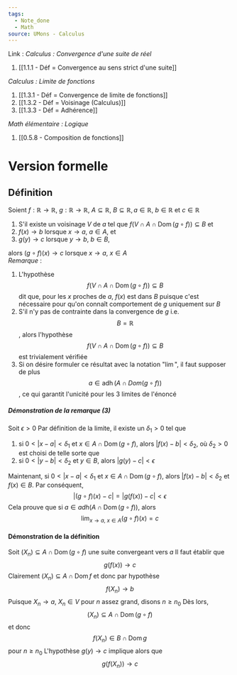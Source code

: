 ```yaml
---
tags:
  - Note_done
  - Math
source: UMons - Calculus
---
```


Link :
_Calculus : Convergence d'une suite de réel_
1. [[1.1.1 - Déf = Convergence au sens strict d'une suite]]

_Calculus : Limite de fonctions_ 
1. [[1.3.1 - Déf = Convergence de limite de fonctions]]
2. [[1.3.2 - Déf = Voisinage (Calculus)]]
3. [[1.3.3 - Déf = Adhérence]]

_Math élémentaire : Logique_
1. [[0.5.8 - Composition de fonctions]]
# Version formelle
## Définition
Soient $f : \mathbb{R} \to \mathbb{R},\ g : \mathbb{R} \to \mathbb{R},\ A \subseteq \mathbb{R},\ B \subseteq \mathbb{R}, a \in \mathbb{R},\ b \in \mathbb{R}$ et $c \in \mathbb{R}$ 
1. S'il existe un voisinage $V$ de $a$ tel que $f(V\cap A\cap\operatorname{Dom}(g \circ f)) \subseteq B$ et 
2. $f(x) \to b$ lorsque $x \to a,\ a \in A$, et 
3. $g(y) \to c$ lorsque $y \to b, \ b \in B$, 

alors $(g \circ f)(x) \to c$ lorsque $x \to a,\ x \in A$ 
\
_Remarque_ :
1. L'hypothèse $$f(V\cap A\cap\operatorname{Dom}(g \circ f)) \subseteq B$$ dit que, pour les $x$ proches de $a$, $f(x)$ est dans $B$ puisque c'est nécessaire pour qu'on connaît comportement de $g$ uniquement sur $B$ 
2. S'il n'y pas de contrainte dans la convergence de $g$ i.e. $$B = \mathbb{R}$$, alors l'hypothèse $$f(V\cap A\cap\operatorname{Dom}(g \circ f)) \subseteq B$$ est trivialement vérifiée
3. Si on désire formuler ce résultat avec la notation "$\lim$", il faut supposer de plus $$a \in \operatorname{adh}(A \cap Dom(g \circ f))$$, ce qui garantit l'unicité pour les 3 limites de l'énoncé
##### Démonstration de la remarque (3)
Soit $\epsilon > 0$
Par définition de la limite, il existe un $\delta_1 > 0$ tel que 
1. si $0 < |x-a| < \delta_1$ et $x \in A \cap \operatorname{Dom}(g \circ f)$, alors $|f(x)-b| < \delta_2$, où $\delta_2 > 0$ est choisi de telle sorte que 
2. si $0 < |y - b| < \delta_2$ et $y \in B$, alors $|g(y)-c| < \epsilon$ 

Maintenant, si $0 < |x-a| < \delta_1$ et $x \in A \cap \operatorname{Dom}(g \circ f)$, alors  $|f(x)-b| < \delta_2$ et $f(x) \in B$.
Par conséquent, $$|(g\circ f)(x)-c|=|g(f(x))-c|<\epsilon $$Cela prouve que si $a \in adh(A \cap \operatorname{Dom}(g \circ f))$, alors $$\operatorname*{lim}_{x\rightarrow a,\ x \in A} (g \circ f)(x)=c$$

#### Démonstration de la définition
Soit $(X_n) \subseteq A \cap \operatorname{Dom}(g \circ f)$ une suite convergeant vers $a$ 
Il faut établir que $$g(f(x)) \to c$$Clairement $(X_n) \subseteq A \cap \operatorname{Dom}f$ et donc par hypothèse $$f(X_n) \to b$$Puisque $X_n \to a,\ X_n \in V$ pour $n$ assez grand, disons $n \ge n_0$ 
Dès lors, $$(X_n) \subseteq A \cap \operatorname{Dom}(g \circ f)$$ et donc $$f(X_n) \in B \cap \operatorname{Dom} g$$ pour $n \ge n_0$ 
L'hypothèse $g(y) \to c$ implique alors que $$g(f(X_n)) \to c$$